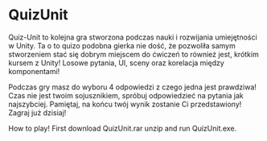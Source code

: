 # QuizUnit

Quiz-Unit to kolejna gra stworzona podczas nauki i rozwijania umiejętności w Unity. 
Ta o to quizo podobna gierka nie dość, że pozwoliła samym stworzeniem stać się dobrym miejscem do ćwiczeń to również jest, krótkim kursem z Unity!
Losowe pytania, UI, sceny oraz korelacja między komponentami!

Podczas gry masz do wyboru 4 odpowiedzi z czego jedna jest prawdziwa! Czas nie jest twoim sojusznikiem, spróbuj odpowiedzieć na pytania jak najszybciej. 
Pamiętaj, na końcu twój wynik zostanie Ci przedstawiony!
Zagraj już dzisiaj!

How to play! First download QuizUnit.rar unzip and run QuizUnit.exe.
